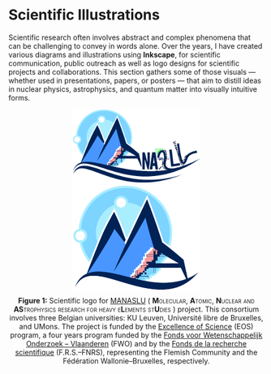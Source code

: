 # Scientific Illustrations

Scientific research often involves abstract and complex phenomena that can be challenging to convey in words alone. Over the years, I have created various diagrams and illustrations using **Inkscape**, for scientific communication, public outreach as well as logo designs for scientific projects and collaborations. This section gathers some of those visuals — whether used in presentations, papers, or posters — that aim to distill ideas in nuclear physics, astrophysics, and quantum matter into visually intuitive forms.


<figure style="text-align: center; margin: 1em 0;">
  <img src="/assets/images/ManasluLogov1.pdf" alt="Manaslu Logo" style="max-width: 50%; height: auto;">
  <img src="/assets/images/ManasluLogoShortened.pdf" alt="Manaslu Logo Reduced" style="max-width: 50%; height: auto;">
  <figcaption style="margin-top: 0.5em;">
    <strong>Figure 1:</strong> Scientific logo for 
    <a href="https://w.fys.kuleuven.be/wiki/everest/index.php/Main_Page" target="_blank" rel="noopener noreferrer">MANASLU</a> 
    (<span style="font-variant: small-caps;">
      <strong>M</strong>olecular, <strong>A</strong>tomic, <strong>N</strong>uclear and <strong>AS</strong>trophysics research for heavy 
      e<strong>L</strong>ements st<strong>U</strong>dies
    </span>) project. This consortium involves three Belgian universities: KU Leuven, Université libre de Bruxelles, and UMons. 
    The project is funded by the <a href="https://www.eosprogramme.be" target="_blank" rel="noopener noreferrer">Excellence of Science</a> (EOS) program, a four years program funded by the <a href="https://www.fwo.be/nl/" target="_blank" rel="noopener noreferrer">Fonds voor Wetenschappelijk Onderzoek – Vlaanderen</a> (FWO) and by the <a href="https://www.frs-fnrs.be/en/" target="_blank" rel="noopener noreferrer">Fonds de la recherche scientifique</a> (F.R.S.–FNRS), representing the Flemish Community and the Fédération Wallonie–Bruxelles, respectively.
  </figcaption>
</figure>
